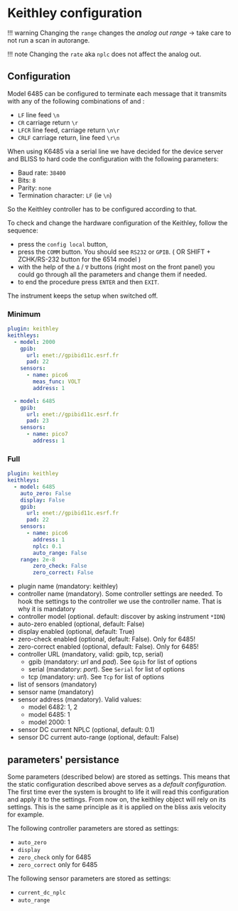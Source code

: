 # Keithley configuration

!!! warning
    Changing the `range` changes the *analog out range* ->
    take care to not run a scan in autorange.

!!! note
    Changing the `rate` aka `nplc` does not affect the analog out.

## Configuration

Model 6485 can be configured to terminate each message that it
transmits with any of the following combinations of <CR> and <LF>:

* `LF` line feed `\n`
* `CR` carriage return `\r`
* `LFCR` line feed, carriage return `\n\r`
* `CRLF` carriage return, line feed `\r\n`

When using K6485 via a serial line we have decided for the device server and
BLISS to hard code the configuration with the following parameters:

* Baud rate: `38400`
* Bits: `8`
* Parity: `none`
* Termination character: `LF` (ie `\n`)

So the Keithley controller has to be configured according to that.

To check and change the hardware configuration of the Keithley, follow the sequence:

* press the `config local` button,
* press the `COMM` button. You should see `RS232` or `GPIB`. ( OR
  SHIFT + ZCHK/RS-232 button for the 6514 model )
* with the help of the `Δ` / `∇` buttons (right most on the front
  panel) you could go through all the parameters and change them if
  needed.
* to end the procedure press `ENTER` and then `EXIT`.

The instrument keeps the setup when switched off.

### Minimum

```yaml
plugin: keithley
keithleys:
  - model: 2000
    gpib:
      url: enet://gpibid11c.esrf.fr
      pad: 22
    sensors:
      - name: pico6
        meas_func: VOLT
        address: 1

  - model: 6485
    gpib:
      url: enet://gpibid11c.esrf.fr
      pad: 23
    sensors:
      - name: pico7
        address: 1
```

### Full

```yaml
plugin: keithley
keithleys:
  - model: 6485
    auto_zero: False
    display: False
    gpib:
      url: enet://gpibid11c.esrf.fr
      pad: 22
    sensors:
      - name: pico6
        address: 1
        nplc: 0.1
        auto_range: False
	range: 2e-8
        zero_check: False
        zero_correct: False
```


* plugin name (mandatory: keithley)
* controller name (mandatory). Some controller settings are needed. To hook the
   settings to the controller we use the controller name. That is why it is
   mandatory
* controller model (optional. default: discover by asking instrument `*IDN`)
* auto-zero enabled (optional, default: False)
* display enabled (optional, default: True)
* zero-check enabled (optional, default: False). Only for 6485!
* zero-correct enabled (optional, default: False). Only for 6485!
* controller URL (mandatory, valid: gpib, tcp, serial)
    - gpib (mandatory: *url* and *pad*). See `Gpib` for
      list of options
    - serial (mandatory: *port*). See `Serial` for list
      of options
    - tcp (mandatory: *url*). See `Tcp` for list of options
* list of sensors (mandatory)
* sensor name (mandatory)
* sensor address (mandatory). Valid values:
    - model 6482: 1, 2
    - model 6485: 1
    - model 2000: 1
* sensor DC current NPLC (optional, default: 0.1)
* sensor DC current auto-range (optional, default: False)


## parameters' persistance

Some parameters (described below) are stored as settings. This means that the
static configuration described above serves as a *default configuration*.
The first time ever the system is brought to life it will read this
configuration and apply it to the settings. From now on, the keithley object
will rely on its settings. This is the same principle as it is applied on the
bliss axis velocity for example.

The following controller parameters are stored as settings:

* `auto_zero`
* `display`
* `zero_check` only for 6485
* `zero_correct` only for 6485

The following sensor parameters are stored as settings:

* `current_dc_nplc`
* `auto_range`

